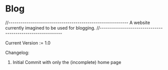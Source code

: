# Blog
//-----------------------------------------------------------
A website currently imagined to be used for blogging.
//-----------------------------------------------------------

Current Version := 1.0

Changelog:
1) Initial Commit with only the (incomplete) home page

